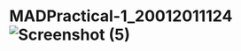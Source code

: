 # MADPractical-1_20012011124![Screenshot (5)](https://user-images.githubusercontent.com/102897492/183330782-5843dc10-2df5-4512-aa1d-b80b3d1ab713.png)
